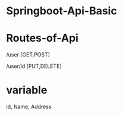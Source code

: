 # Springboot-Api-Basic

# Routes-of-Api
/user [GET,POST]


/user/id [PUT,DELETE]

# variable
id,
Name,
Address
